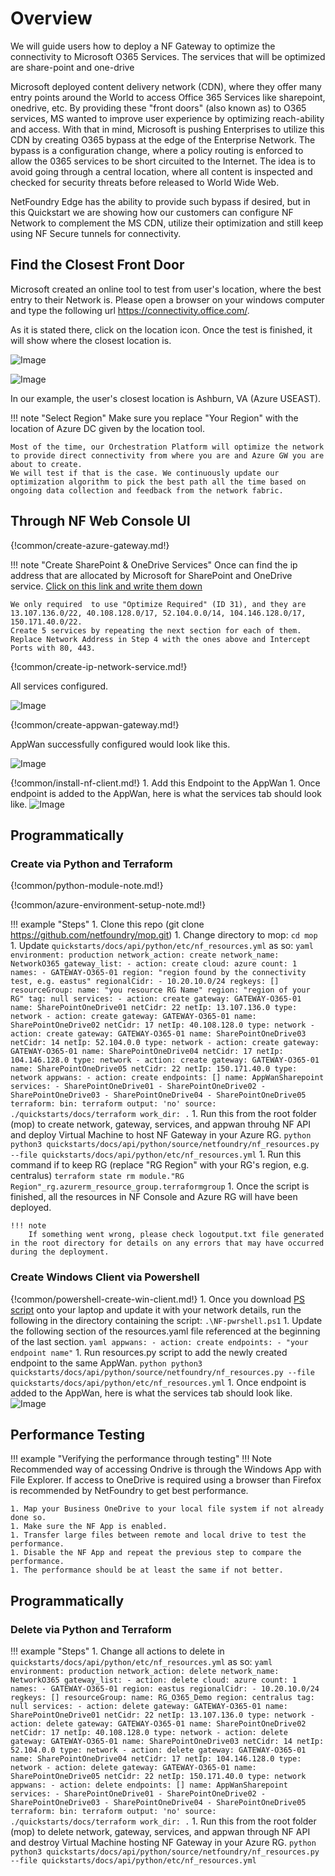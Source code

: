 # Overview
We will guide users how to deploy a NF Gateway to optimize the connectivity
to Microsoft O365 Services. The services that will be optimized are
share-point and one-drive

Microsoft deployed content delivery network (CDN), where they offer many entry points around the World to access Office
365 Services like sharepoint, onedrive, etc. By providing these "front doors" (also known as) to O365 services, MS wanted to improve user experience by optimizing reach-ability and access. With that in mind, Microsoft is pushing Enterprises to utilize this CDN by creating O365 bypass at the edge of the Enterprise Network. The bypass is a configuration change, where a policy routing is enforced to allow the 0365 services to be short circuited to the Internet. The idea is to avoid going through a central location, where all content is inspected and checked for security threats before released to World Wide Web.

NetFoundry Edge has the ability to provide such bypass if desired, but in this Quickstart we are showing how our customers can configure NF Network to complement the MS CDN, utilize their optimization and still keep using NF Secure tunnels for connectivity.

## Find the Closest Front Door
Microsoft created an online tool to test from user's location, where the best entry to their Network is. Please open a browser on your windows computer and type the following url https://connectivity.office.com/.

As it is stated there, click on the location icon. Once the test is finished, it will show where the closest location is.

![Image](../../images/office-connectivity-tool-01.png)

![Image](../../images/office-connectivity-tool-02.png)

In our example, the user's closest location is Ashburn, VA (Azure USEAST).

!!! note "Select Region"
    Make sure you replace "Your Region" with the location of Azure DC given
    by the location tool.

    Most of the time, our Orchestration Platform will optimize the network to provide direct connectivity from where you are and Azure GW you are about to create.
    We will test if that is the case. We continuously update our optimization algorithm to pick the best path all the time based on ongoing data collection and feedback from the network fabric.

## Through NF Web Console UI

{!common/create-azure-gateway.md!}

!!! note "Create SharePoint & OneDrive Services"
    Once can find the ip address that are allocated by Microsoft for SharePoint and OneDrive service.
    [Click on this link and write them down](https://docs.microsoft.com/en-us/office365/enterprise/urls-and-ip-address-ranges#sharepoint-online-and-onedrive-for-business)

    We only required  to use "Optimize Required" (ID 31), and they are 13.107.136.0/22, 40.108.128.0/17, 52.104.0.0/14, 104.146.128.0/17, 150.171.40.0/22.
    Create 5 services by repeating the next section for each of them. Replace Network Address in Step 4 with the ones above and Intercept Ports with 80, 443.

{!common/create-ip-network-service.md!}

All services configured.

![Image](../../images/CreateServiceO365SharePointOneDrive.png)

{!common/create-appwan-gateway.md!}

AppWan successfully configured would look like this.

![Image](../../images/CreateAppWanO365SharePointOneDrive.png)

{!common/install-nf-client.md!}
    1. Add this Endpoint to the AppWan
    1. Once endpoint is added to the AppWan, here is what the services tab should look like.
    ![Image](../../images/EndpointServiceView-O365.png)

## Programmatically

### Create via Python and Terraform

{!common/python-module-note.md!}

{!common/azure-environment-setup-note.md!}

!!! example "Steps"
    1. Clone this repo (git clone https://github.com/netfoundry/mop.git)
    1. Change directory to mop: ```cd mop```
    1. Update ```quickstarts/docs/api/python/etc/nf_resources.yml``` as so:
    ``` yaml
    environment: production
    network_action: create
    network_name: NetworkO365
    gateway_list:
    - action: create
      cloud: azure
      count: 1
      names:
      - GATEWAY-O365-01
      region: "region found by the connectivity test, e.g. eastus"
      regionalCidr:
      - 10.20.10.0/24
      regkeys: []
      resourceGroup:
        name: "you resource RG Name"
        region: "region of your RG"
      tag: null
    services:
    - action: create
      gateway: GATEWAY-O365-01
      name: SharePointOneDrive01
      netCidr: 22
      netIp: 13.107.136.0
      type: network
    - action: create
      gateway: GATEWAY-O365-01
      name: SharePointOneDrive02
      netCidr: 17
      netIp: 40.108.128.0
      type: network
    - action: create
      gateway: GATEWAY-O365-01
      name: SharePointOneDrive03
      netCidr: 14
      netIp: 52.104.0.0
      type: network
    - action: create
      gateway: GATEWAY-O365-01
      name: SharePointOneDrive04
      netCidr: 17
      netIp: 104.146.128.0
      type: network
    - action: create
      gateway: GATEWAY-O365-01
      name: SharePointOneDrive05
      netCidr: 22
      netIp: 150.171.40.0
      type: network
    appwans:
    - action: create
      endpoints: []
      name: AppWanSharepoint
      services:
      - SharePointOneDrive01
      - SharePointOneDrive02
      - SharePointOneDrive03
      - SharePointOneDrive04
      - SharePointOneDrive05
    terraform:
      bin: terraform
      output: 'no'
      source: ./quickstarts/docs/terraform
      work_dir: .
    ```
    1. Run this from the root folder (mop) to create network, gateway, services, and appwan throuhg NF API
    and deploy Virtual Machine to host NF Gateway in your Azure RG.
    ``` python
    python3 quickstarts/docs/api/python/source/netfoundry/nf_resources.py --file quickstarts/docs/api/python/etc/nf_resources.yml
    ```
    1. Run this command if to keep RG (replace "RG Region" with your RG's region, e.g. centralus)
    ```
    terraform state rm module."RG Region"_rg.azurerm_resource_group.terraformgroup
    ```
    1. Once the script is finished, all the resources in NF Console and Azure RG will have been deployed.

    !!! note
        If something went wrong, please check logoutput.txt file generated in the root directory for details on any errors that may have occurred during the deployment.

### Create Windows Client via Powershell
{!common/powershell-create-win-client.md!}
    1. Once you download [PS script](../api/powershell/source-code/NF-pwrshell.ps1) onto your laptop and update it with your network details, run the following in the directory containing the script:
    ```
    .\NF-pwrshell.ps1
    ```
    1. Update the following section of the resources.yaml file referenced at the beginning of the last section.
    ``` yaml
    appwans:
    - action: create
      endpoints:
      - "your endpoint name"
    ```
    1. Run resources.py script to add the newly created endpoint to the same AppWan.
    ``` python
    python3 quickstarts/docs/api/python/source/netfoundry/nf_resources.py --file quickstarts/docs/api/python/etc/nf_resources.yml
    ```
    1. Once endpoint is added to the AppWan, here is what the services tab should look like.
    ![Image](../../images/EndpointServiceView-O365.png)

## Performance Testing

!!! example "Verifying the performance through testing"
    !!! Note
        Recommended way of accessing Ondrive is through the Windows App with File Explorer. If access to OneDrive is required using a browser than Firefox is recommended by NetFoundry to get best performance.

    1. Map your Business OneDrive to your local file system if not already done so.
    1. Make sure the NF App is enabled.
    1. Transfer large files between remote and local drive to test the performance.
    1. Disable the NF App and repeat the previous step to compare the performance.
    1. The performance should be at least the same if not better.

## Programmatically

### Delete via Python and Terraform

!!! example "Steps"
    1. Change all actions to delete in ```quickstarts/docs/api/python/etc/nf_resources.yml``` as so:
    ``` yaml
    environment: production
    network_action: delete
    network_name: NetworkO365
    gateway_list:
    - action: delete
      cloud: azure
      count: 1
      names:
      - GATEWAY-O365-01
      region: eastus
      regionalCidr:
      - 10.20.10.0/24
      regkeys: []
      resourceGroup:
        name: RG_O365_Demo
        region: centralus
      tag: null
    services:
    - action: delete
      gateway: GATEWAY-O365-01
      name: SharePointOneDrive01
      netCidr: 22
      netIp: 13.107.136.0
      type: network
    - action: delete
      gateway: GATEWAY-O365-01
      name: SharePointOneDrive02
      netCidr: 17
      netIp: 40.108.128.0
      type: network
    - action: delete
      gateway: GATEWAY-O365-01
      name: SharePointOneDrive03
      netCidr: 14
      netIp: 52.104.0.0
      type: network
    - action: delete
      gateway: GATEWAY-O365-01
      name: SharePointOneDrive04
      netCidr: 17
      netIp: 104.146.128.0
      type: network
    - action: delete
      gateway: GATEWAY-O365-01
      name: SharePointOneDrive05
      netCidr: 22
      netIp: 150.171.40.0
      type: network
    appwans:
    - action: delete
      endpoints: []
      name: AppWanSharepoint
      services:
      - SharePointOneDrive01
      - SharePointOneDrive02
      - SharePointOneDrive03
      - SharePointOneDrive04
      - SharePointOneDrive05
    terraform:
      bin: terraform
      output: 'no'
      source: ./quickstarts/docs/terraform
      work_dir: .
    ```
    1. Run this from the root folder (mop) to delete network, gateway, services, and appwan through NF API
    and destroy Virtual Machine hosting NF Gateway in your Azure RG.
    ``` python
    python3 quickstarts/docs/api/python/source/netfoundry/nf_resources.py --file quickstarts/docs/api/python/etc/nf_resources.yml
    ```
